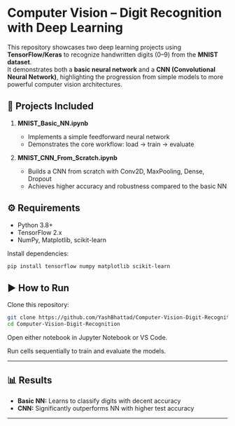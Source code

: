 # Computer Vision – Digit Recognition with Deep Learning

This repository showcases two deep learning projects using **TensorFlow/Keras** to recognize handwritten digits (0–9) from the **MNIST dataset**.  
It demonstrates both a **basic neural network** and a **CNN (Convolutional Neural Network)**, highlighting the progression from simple models to more powerful computer vision architectures.

## 📌 Projects Included
1. **MNIST_Basic_NN.ipynb**  
   - Implements a simple feedforward neural network  
   - Demonstrates the core workflow: load → train → evaluate  

2. **MNIST_CNN_From_Scratch.ipynb**  
   - Builds a CNN from scratch with Conv2D, MaxPooling, Dense, Dropout  
   - Achieves higher accuracy and robustness compared to the basic NN  

## ⚙️ Requirements
- Python 3.8+  
- TensorFlow 2.x  
- NumPy, Matplotlib, scikit-learn  

Install dependencies:
```bash
pip install tensorflow numpy matplotlib scikit-learn
```

## ▶️ How to Run

Clone this repository:

```bash
git clone https://github.com/YashBhattad/Computer-Vision-Digit-Recognition.git
cd Computer-Vision-Digit-Recognition
```

Open either notebook in Jupyter Notebook or VS Code.

Run cells sequentially to train and evaluate the models.

---

## 📊 Results

- **Basic NN:** Learns to classify digits with decent accuracy
- **CNN:** Significantly outperforms NN with higher test accuracy

---
